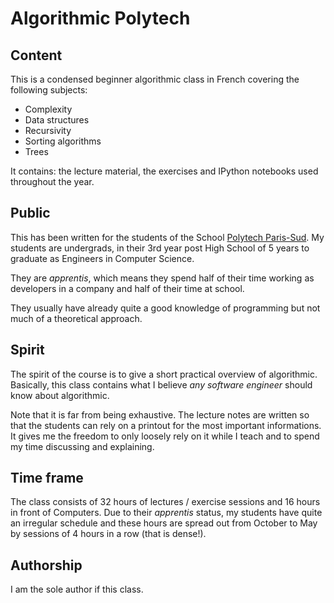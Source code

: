 # Algorithmic Polytech

## Content

This is a condensed beginner algorithmic class in French covering the following subjects:

 * Complexity
 * Data structures
 * Recursivity
 * Sorting algorithms
 * Trees

It contains: the lecture material, the exercises and IPython notebooks used throughout
the year. 

## Public

This has been written for the students of the School [Polytech Paris-Sud](http://www.polytech.u-psud.fr/fr/index.html).
My students are undergrads, in their 3rd year post High School of 5 years to graduate
as Engineers in Computer Science. 

They are *apprentis*, which means they spend half of their time working as developers
in a company and half of their time at school. 

They usually have already quite a good knowledge of programming but not much of 
a theoretical approach.

## Spirit

The spirit of the course is to give a short practical overview of algorithmic. 
Basically, this class contains what I believe *any software engineer* should know
about algorithmic.

Note that it is far from being exhaustive. The lecture notes are written so that
the students can rely on a printout for the most important informations. It gives me
the freedom to only loosely rely on it while I teach and to spend my time discussing
and explaining.

## Time frame

The class consists of 32 hours of lectures / exercise sessions and 16 hours in front
of Computers. Due to their *apprentis* status, my students have quite an 
irregular schedule and these hours are spread out from October to May by sessions
of 4 hours in a row (that is dense!).

## Authorship

I am the sole author if this class.

